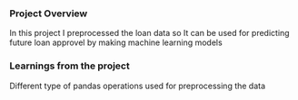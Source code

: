 ### Project Overview

 In this project I preprocessed the loan data so It can be used for predicting future loan approvel by making machine learning models


### Learnings from the project

 Different type of pandas operations used for preprocessing the data


